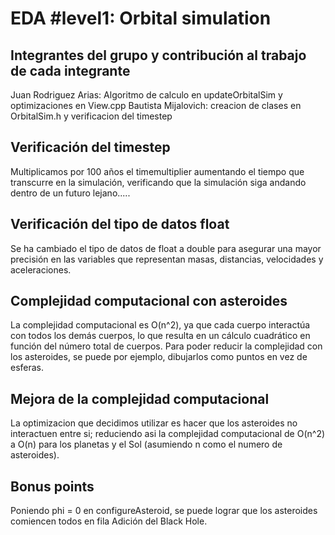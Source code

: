 # EDA #level1: Orbital simulation

## Integrantes del grupo y contribución al trabajo de cada integrante

Juan Rodriguez Arias: Algoritmo de calculo en updateOrbitalSim y optimizaciones en View.cpp
Bautista Mijalovich: creacion de clases en OrbitalSim.h y verificacion del timestep


## Verificación del timestep

Multiplicamos por 100 años el timemultiplier aumentando el tiempo que transcurre en la simulación,
verificando que la simulación siga andando dentro de un futuro lejano.....

## Verificación del tipo de datos float

Se ha cambiado el tipo de datos de float a double para asegurar una mayor precisión
en las variables que representan masas, distancias, velocidades y aceleraciones.

## Complejidad computacional con asteroides

La complejidad computacional es O(n^2), ya que cada cuerpo interactúa con todos
los demás cuerpos, lo que resulta en un cálculo cuadrático en función del número total de cuerpos.
Para poder reducir la complejidad con los asteroides, se puede por ejemplo, dibujarlos como puntos
en vez de esferas.

## Mejora de la complejidad computacional

La optimizacion que decidimos utilizar es hacer que los asteroides no interactuen entre si; reduciendo asi la complejidad computacional de O(n^2) a O(n) para los planetas y el Sol (asumiendo n como el numero de asteroides).

## Bonus points

Poniendo phi = 0 en configureAsteroid, se puede lograr que los asteroides comiencen todos en fila 
Adición del Black Hole.
